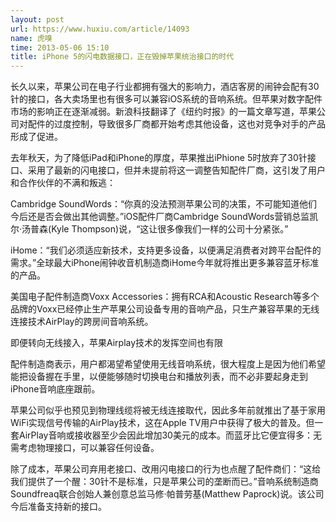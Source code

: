 ```yaml
---
layout: post
url: https://www.huxiu.com/article/14093
name: 虎嗅
time: 2013-05-06 15:10
title: iPhone 5的闪电数据接口，正在毁掉苹果统治接口的时代
---
```

长久以来，苹果公司在电子行业都拥有强大的影响力，酒店客房的闹钟会配有30针的接口，各大卖场里也有很多可以兼容iOS系统的音响系统。但苹果对数字配件市场的影响正在逐渐减弱。新浪科技翻译了《纽约时报》的一篇文章写道，苹果公司对配件的过度控制，导致很多厂商都开始考虑其他设备，这也对竞争对手的产品形成了促进。

去年秋天，为了降低iPad和iPhone的厚度，苹果推出iPhione 5时放弃了30针接口、采用了最新的闪电接口，但并未提前将这一调整告知配件厂商，这引发了用户和合作伙伴的不满和叛逃：

Cambridge SoundWords：“你真的没法预测苹果公司的决策，不可能知道他们今后还是否会做出其他调整。”iOS配件厂商Cambridge SoundWords营销总监凯尔·汤普森(Kyle Thompson)说，“这让很多像我们一样的公司十分紧张。”

iHome：“我们必须适应新技术，支持更多设备，以便满足消费者对跨平台配件的需求。”全球最大iPhone闹钟收音机制造商iHome今年就将推出更多兼容蓝牙标准的产品。

美国电子配件制造商Voxx Accessories：拥有RCA和Acoustic Research等多个品牌的Voxx已经停止生产苹果公司设备专用的音响产品，只生产兼容苹果的无线连接技术AirPlay的跨房间音响系统。

即便转向无线接入，苹果Airplay技术的发挥空间也有限

配件制造商表示，用户都渴望希望使用无线音响系统，很大程度上是因为他们希望能把设备握在手里，以便能够随时切换电台和播放列表，而不必非要起身走到iPhone音响底座跟前。

苹果公司似乎也预见到物理线缆将被无线连接取代，因此多年前就推出了基于家用WiFi实现信号传输的AirPlay技术，这在Apple TV用户中获得了极大的普及。但一套AirPlay音响或接收器至少会因此增加30美元的成本。而蓝牙比它便宜得多：无需考虑物理接口，可以兼容任何设备。

除了成本，苹果公司弃用老接口、改用闪电接口的行为也点醒了配件商们：“这给我们提供了一个醒：30针不是标准，只是苹果公司的垄断而已。”音响系统制造商Soundfreaq联合创始人兼创意总监马修·帕普劳基(Matthew Paprock)说。该公司今后准备支持新的接口。

